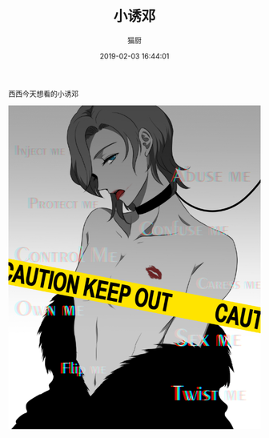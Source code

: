 ﻿---
layout: post
title: 小诱邓
date: 2019-02-03 16:44:01
updated: 2019-02-03 16:54:00
comments: true
categories: [Photo]
tags: [ggad, 格邓, 邓布利多]
author: "猫厨"
description: ""
toc: true
---

<p>西西今天想看的小诱邓</p>

![](https://raw.githubusercontent.com/alicewish/meowchain247/master/img_cVZNdzJtQk9JV2RGZkZlRzZibDFQaGJmUmZWMkJTUG5RN3c1aHVaZzhqeEwxakROa3ZSM1BnPT0.jpg)